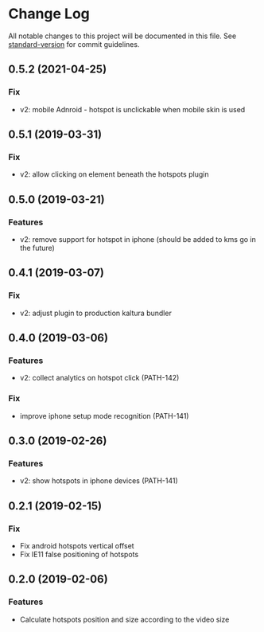 # Change Log

All notable changes to this project will be documented in this file. See [standard-version](https://github.com/conventional-changelog/standard-version) for commit guidelines.

## 0.5.2 (2021-04-25)

### Fix

* v2: mobile Adnroid - hotspot is unclickable when mobile skin is used

## 0.5.1 (2019-03-31)

### Fix

* v2: allow clicking on element beneath the hotspots plugin



## 0.5.0 (2019-03-21)

### Features

* v2:  remove support for hotspot in iphone (should be added to kms go in the future)

## 0.4.1 (2019-03-07)

### Fix

* v2:  adjust plugin to production kaltura bundler


## 0.4.0 (2019-03-06)

### Features

* v2: collect analytics on hotspot click (PATH-142)

### Fix
* improve iphone setup mode recognition (PATH-141)


## 0.3.0 (2019-02-26)

### Features

* v2: show hotspots in iphone devices (PATH-141)


## 0.2.1 (2019-02-15)

### Fix

* Fix android hotspots vertical offset
* Fix IE11 false positioning of hotspots


## 0.2.0 (2019-02-06)

### Features

* Calculate hotspots position and size according to the video size
